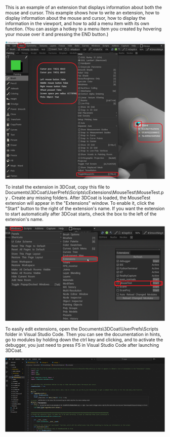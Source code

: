This is an example of an extension that displays information about both the mouse and cursor.
This example shows how to write an extension, how to display information about the mouse and cursor, how to display the information in the viewport, and how to add a menu item with its own function.
(You can assign a hotkey to a menu item you created by hovering your mouse over it and pressing the END button.)

![example of an extension](img1.png)

To install the extension in 3DCoat, copy this file to Documents\3DCoat\UserPrefs\Scripts\cExtensions\MouseTest\MouseTest.py . Create any missing folders.
After 3DCoat is loaded, the MouseTest extension will appear in the "Extensions" window. To enable it, click the "Start" button to the right of the extension's name. If you want the extension to start automatically after 3DCoat starts, check the box to the left of the extension's name.

![install the extension](img2.png)

To easily edit extensions, open the Documents\3DCoat\UserPrefs\Scripts folder in Visual Studio Code. Then you can see the documentation in hints, go to modules by holding down the ctrl key and clicking, and to activate the debugger, you just need to press F5 in Visual Studio Code after launching 3DCoat.

![edit extensions](img3.png)